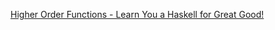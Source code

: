 
[Higher Order Functions - Learn You a Haskell for Great Good!](https://learnyouahaskell.com/higher-order-functions)

